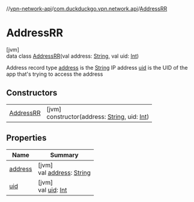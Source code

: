 //[vpn-network-api](../../../index.md)/[com.duckduckgo.vpn.network.api](../index.md)/[AddressRR](index.md)

# AddressRR

[jvm]\
data class [AddressRR](index.md)(val address: [String](https://kotlinlang.org/api/latest/jvm/stdlib/kotlin/-string/index.html), val uid: [Int](https://kotlinlang.org/api/latest/jvm/stdlib/kotlin/-int/index.html))

Address record type [address](address.md) is the [String](https://kotlinlang.org/api/latest/jvm/stdlib/kotlin/-string/index.html) IP address [uid](uid.md) is the UID of the app that's trying to access the address

## Constructors

| | |
|---|---|
| [AddressRR](-address-r-r.md) | [jvm]<br>constructor(address: [String](https://kotlinlang.org/api/latest/jvm/stdlib/kotlin/-string/index.html), uid: [Int](https://kotlinlang.org/api/latest/jvm/stdlib/kotlin/-int/index.html)) |

## Properties

| Name | Summary |
|---|---|
| [address](address.md) | [jvm]<br>val [address](address.md): [String](https://kotlinlang.org/api/latest/jvm/stdlib/kotlin/-string/index.html) |
| [uid](uid.md) | [jvm]<br>val [uid](uid.md): [Int](https://kotlinlang.org/api/latest/jvm/stdlib/kotlin/-int/index.html) |
